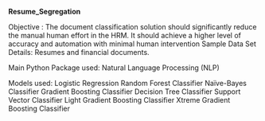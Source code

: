 **Resume_Segregation**

Objective : The document classification solution should significantly reduce the manual human effort in the HRM. It should achieve a higher level of accuracy and automation with minimal human intervention Sample Data Set Details: Resumes and financial documents.

Main Python Package used: Natural Language Processing (NLP)

Models used:
Logistic Regression
Random Forest Classifier
Naïve-Bayes Classifier
Gradient Boosting Classifier
Decision Tree Classifier
Support Vector Classifier
Light Gradient Boosting Classifier
Xtreme Gradient Boosting Classifier

